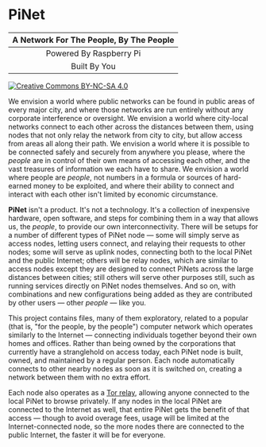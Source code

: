 # PiNet

| A Network For The People, By The People |
|:---------------------------------------:|
|         Powered By Raspberry Pi         |
|              Built By You               |

[![Creative Commons BY-NC-SA 4.0](https://i.creativecommons.org/l/by-nc-sa/4.0/88x31.png)](http://creativecommons.org/licenses/by-nc-sa/4.0/)

We envision a world where public networks can be found in public areas of every
major city, and where those networks are run entirely without any corporate
interference or oversight. We envision a world where city-local networks connect
to each other across the distances between them, using nodes that not only relay
the network from city to city, but allow access from areas all along their path.
We envision a world where it is possible to be connected safely and securely
from anywhere you please, where the _people_ are in control of their own means
of accessing each other, and the vast treasures of information we each have to
share. We envision a world where people are _people_, not numbers in a formula
or sources of hard-earned money to be exploited, and where their ability to
connect and interact with each other isn't limited by economic circumstance.

**PiNet** isn't a product. It's not a technology. It's a collection of
inexpensive hardware, open software, and steps for combining them in a way that
allows us, the _people_, to provide our own interconnectivity. There will be
setups for a number of different types of PiNet node — some will simply serve as
access nodes, letting users connect, and relaying their requests to other nodes;
some will serve as uplink nodes, connecting both to the local PiNet and the
public Internet; others will be relay nodes, which are similar to access nodes
except they are designed to connect PiNets across the large distances between
cities; still others will serve other purposes still, such as running services
directly on PiNet nodes themselves. And so on, with combinations and new
configurations being added as they are contributed by other users — other
_people_ — like you.

This project contains files, many of them exploratory, related to a popular
(that is, "for the people, by the people") computer network which operates
similarly to the Internet — connecting individuals together beyond their own
homes and offices. Rather than being owned by the corporations that currently
have a stranglehold on access today, each PiNet node is built, owned, and
maintained by a regular person. Each node automatically connects to other nearby
nodes as soon as it is switched on, creating a network between them with no
extra effort.

Each node also operates as a
[Tor relay](https://trac.torproject.org/projects/tor/wiki/doc/TorALaymansGuide),
allowing anyone connected to the local PiNet to browse privately. If any nodes
in the local PiNet are connected to the Internet as well, that entire PiNet gets
the benefit of that access — though to avoid overage fees, usage will be limited
at the Internet-connected node, so the more nodes there are connected to the
public Internet, the faster it will be for everyone.
